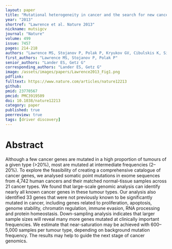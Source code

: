 ```yaml
---
layout: paper
title: "Mutational heterogeneity in cancer and the search for new cancer-associated genes"
year: "2013"
shortref: "Lawrence et al. Nature 2013"
nickname: mutsigcv
journal: "Nature"
volume: 499
issue: 7457
pages: 214-218
authors: "Lawrence MS, Stojanov P, Polak P, Kryukov GV, Cibulskis K, Sivachenko A, Carter SL, Stewart C, Mermel CH, Roberts SA, Kiezun A, Hammerman PS, McKenna A, Drier Y, Zou L, Ramos AH, Pugh TJ, Stransky N, Helman E, Kim J, Sougnez C, Ambrogio L, Nickerson E, Shefler E, Cortés ML, Auclair D, Saksena G, Voet D, Noble M, DiCara D, Lin P, Lichtenstein L, Heiman DI, Fennell T, Imielinski M, Hernandez B, Hodis E, Baca S, Dulak AM, Lohr J, Landau DA, Wu CJ, Melendez-Zajgla J, Hidalgo-Miranda A, Koren A, McCarroll SA, Mora J, Crompton B, Onofrio R, Parkin M, Winckler W, Ardlie K, Gabriel SB, Roberts CWM, Biegel JA, Stegmaier K, Bass AJ, Garraway LA, Meyerson M, Golub TR, Gordenin DA, Sunyaev S, Lander ES, Getz G" 
first_authors: "Lawrence MS, Stojanov P, Polak P"
senior_authors: "Lander ES, Getz G"
corresponding_authors: "Lander ES, Getz G"
image: /assets/images/papers/Lawrence2013_Fig1.png
pdflink:
fulltext: https://www.nature.com/articles/nature12213
github:
pmid: 23770567
pmcid: PMC3919509
doi: 10.1038/nature12213
category: paper
published: true
peerreview: true
tags: [driver discovery]
---
```


# Abstract

Although a few cancer genes are mutated in a high proportion of tumours of a given type (>20%), most are mutated at intermediate frequencies (2–20%). To explore the feasibility of creating a comprehensive catalogue of cancer genes, we analysed somatic point mutations in exome sequences from 4,742 human cancers and their matched normal-tissue samples across 21 cancer types. We found that large-scale genomic analysis can identify nearly all known cancer genes in these tumour types. Our analysis also identified 33 genes that were not previously known to be significantly mutated in cancer, including genes related to proliferation, apoptosis, genome stability, chromatin regulation, immune evasion, RNA processing and protein homeostasis. Down-sampling analysis indicates that larger sample sizes will reveal many more genes mutated at clinically important frequencies. We estimate that near-saturation may be achieved with 600–5,000 samples per tumour type, depending on background mutation frequency. The results may help to guide the next stage of cancer genomics.